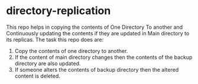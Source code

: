 # directory-replication
This repo helps in copying the contents of One Directory To another and Continuously updating the contents if they are updated in Main directory to its replicas.
The task this repo does are:
1. Copy the contents of one directory to another.
2. If the content of main directory changes then the contents of the backup directory are also updated.
3. If someone alters the contents of backup directory then the altered content is deleted.

